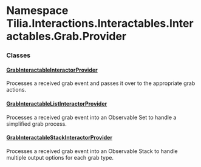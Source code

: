 # Namespace Tilia.Interactions.Interactables.Interactables.Grab.Provider

### Classes

#### [GrabInteractableInteractorProvider]

Processes a received grab event and passes it over to the appropriate grab actions.

#### [GrabInteractableListInteractorProvider]

Processes a received grab event into an Observable Set to handle a simplified grab process.

#### [GrabInteractableStackInteractorProvider]

Processes a received grab event into an Observable Stack to handle multiple output options for each grab type.

[GrabInteractableInteractorProvider]: GrabInteractableInteractorProvider.md
[GrabInteractableListInteractorProvider]: GrabInteractableListInteractorProvider.md
[GrabInteractableStackInteractorProvider]: GrabInteractableStackInteractorProvider.md
